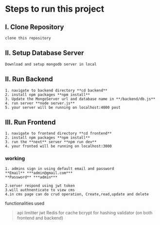 # Steps to run this project

## I. Clone Repository

    clone this repository

## II. Setup Database Server

    Download and setup mongodb server in local

## II. Run Backend

    1. navigate to backend directory **cd backend**
    2. install npm packages **npm install**
    3. Update the MongoServer url and database name in **/backend/db.js**
    4. run server **node server.js**
    5. your server will be running on localhost:4000 post

## III. Run Frontend
    1. navigate to frontend directory **cd frontend**
    2. install npm packages **npm install**
    3. run the **next** server **npm run dev**
    4. your fronted will be running on localhost:3000


### working
    1. admins sign in using default email and password
    **Email** ***admin@gmail.com***
    **Password** ***admin***

    2.server respond using jwt token
    3.will authnenticate to view cms
    4.in cms page can do crud operation, Create,read,update and delete


functionalities used
> api limitter
> jwt
> Redis for cache
> bcrypt for hashing
> validator (on both frontend and backend)
